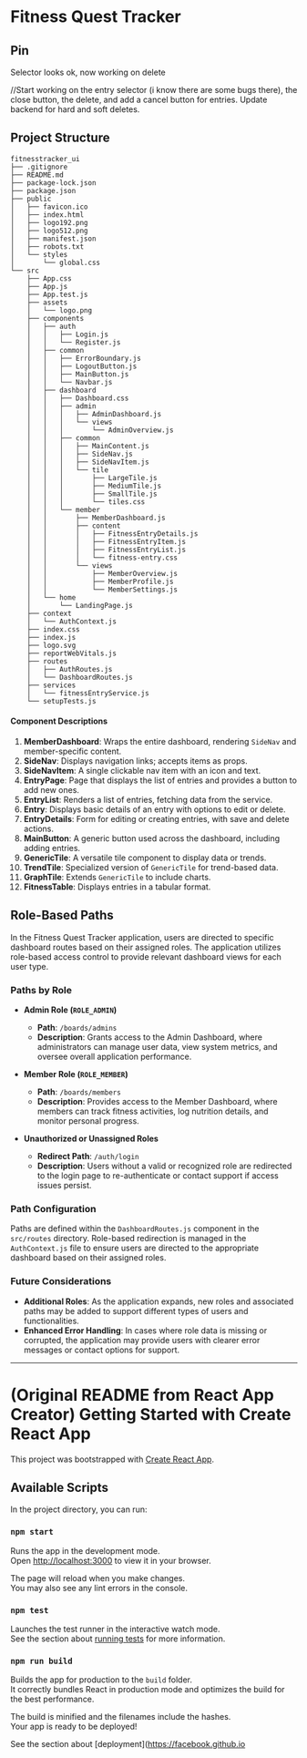# Fitness Quest Tracker

## Pin
Selector looks ok, now working on delete

//Start working on the entry selector (i know there are some bugs there), the close button, the delete, and add a cancel button for entries. Update backend for hard and soft deletes.

## Project Structure
```text
fitnesstracker_ui
├── .gitignore
├── README.md
├── package-lock.json
├── package.json
├── public
│   ├── favicon.ico
│   ├── index.html
│   ├── logo192.png
│   ├── logo512.png
│   ├── manifest.json
│   ├── robots.txt
│   └── styles
│       └── global.css
└── src
    ├── App.css
    ├── App.js
    ├── App.test.js
    ├── assets
    │   └── logo.png
    ├── components
    │   ├── auth
    │   │   ├── Login.js
    │   │   └── Register.js
    │   ├── common
    │   │   ├── ErrorBoundary.js
    │   │   ├── LogoutButton.js
    │   │   ├── MainButton.js
    │   │   └── Navbar.js
    │   ├── dashboard
    │   │   ├── Dashboard.css
    │   │   ├── admin
    │   │   │   ├── AdminDashboard.js
    │   │   │   └── views
    │   │   │       └── AdminOverview.js
    │   │   ├── common
    │   │   │   ├── MainContent.js
    │   │   │   ├── SideNav.js
    │   │   │   ├── SideNavItem.js
    │   │   │   └── tile
    │   │   │       ├── LargeTile.js
    │   │   │       ├── MediumTile.js
    │   │   │       ├── SmallTile.js
    │   │   │       └── tiles.css
    │   │   └── member
    │   │       ├── MemberDashboard.js
    │   │       ├── content
    │   │       │   ├── FitnessEntryDetails.js
    │   │       │   ├── FitnessEntryItem.js
    │   │       │   ├── FitnessEntryList.js
    │   │       │   └── fitness-entry.css
    │   │       └── views
    │   │           ├── MemberOverview.js
    │   │           ├── MemberProfile.js
    │   │           └── MemberSettings.js
    │   └── home
    │       └── LandingPage.js
    ├── context
    │   └── AuthContext.js
    ├── index.css
    ├── index.js
    ├── logo.svg
    ├── reportWebVitals.js
    ├── routes
    │   ├── AuthRoutes.js
    │   └── DashboardRoutes.js
    ├── services
    │   └── fitnessEntryService.js
    └── setupTests.js
```

#### Component Descriptions
1. **MemberDashboard**: Wraps the entire dashboard, rendering `SideNav` and member-specific content.
2. **SideNav**: Displays navigation links; accepts items as props.
3. **SideNavItem**: A single clickable nav item with an icon and text.
4. **EntryPage**: Page that displays the list of entries and provides a button to add new ones.
5. **EntryList**: Renders a list of entries, fetching data from the service.
6. **Entry**: Displays basic details of an entry with options to edit or delete.
7. **EntryDetails**: Form for editing or creating entries, with save and delete actions.
8. **MainButton**: A generic button used across the dashboard, including adding entries.
9. **GenericTile**: A versatile tile component to display data or trends.
10. **TrendTile**: Specialized version of `GenericTile` for trend-based data.
11. **GraphTile**: Extends `GenericTile` to include charts.
12. **FitnessTable**: Displays entries in a tabular format.

## Role-Based Paths

In the Fitness Quest Tracker application, users are directed to specific dashboard routes based on their assigned roles. The application utilizes role-based access control to provide relevant dashboard views for each user type.

### Paths by Role

- **Admin Role (`ROLE_ADMIN`)**
  - **Path**: `/boards/admins`
  - **Description**: Grants access to the Admin Dashboard, where administrators can manage user data, view system metrics, and oversee overall application performance.

- **Member Role (`ROLE_MEMBER`)**
  - **Path**: `/boards/members`
  - **Description**: Provides access to the Member Dashboard, where members can track fitness activities, log nutrition details, and monitor personal progress.

- **Unauthorized or Unassigned Roles**
  - **Redirect Path**: `/auth/login`
  - **Description**: Users without a valid or recognized role are redirected to the login page to re-authenticate or contact support if access issues persist.

### Path Configuration
Paths are defined within the `DashboardRoutes.js` component in the `src/routes` directory. Role-based redirection is managed in the `AuthContext.js` file to ensure users are directed to the appropriate dashboard based on their assigned roles.

### Future Considerations
- **Additional Roles**: As the application expands, new roles and associated paths may be added to support different types of users and functionalities.
- **Enhanced Error Handling**: In cases where role data is missing or corrupted, the application may provide users with clearer error messages or contact options for support.

---

# (Original README from React App Creator) Getting Started with Create React App

This project was bootstrapped with [Create React App](https://github.com/facebook/create-react-app).

## Available Scripts

In the project directory, you can run:

### `npm start`

Runs the app in the development mode.\
Open [http://localhost:3000](http://localhost:3000) to view it in your browser.

The page will reload when you make changes.\
You may also see any lint errors in the console.

### `npm test`

Launches the test runner in the interactive watch mode.\
See the section about [running tests](https://facebook.github.io/create-react-app/docs/running-tests) for more information.

### `npm run build`

Builds the app for production to the `build` folder.\
It correctly bundles React in production mode and optimizes the build for the best performance.

The build is minified and the filenames include the hashes.\
Your app is ready to be deployed!

See the section about [deployment](https://facebook.github.io
